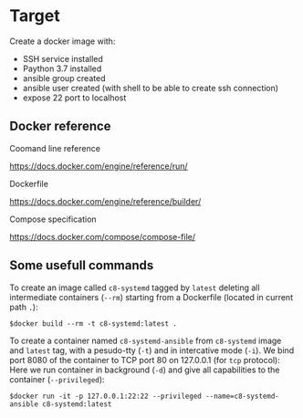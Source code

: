 # Target

Create a docker image with:
 
 - SSH service installed
 - Paython 3.7 installed
 - ansible group created
 - ansible user created (with shell to be able to create ssh connection)
 - expose 22 port to localhost

## Docker reference

Coomand line reference

https://docs.docker.com/engine/reference/run/

Dockerfile

https://docs.docker.com/engine/reference/builder/

Compose specification

https://docs.docker.com/compose/compose-file/

## Some usefull commands

To create an image called `c8-systemd` tagged by `latest` deleting all intermediate containers (`--rm`) starting from a Dockerfile (located in current path `.`):

`$docker build --rm -t c8-systemd:latest .`

To create a container named `c8-systemd-ansible` from `c8-systemd` image and `latest` tag, with a pesudo-tty (`-t`) and in intercative mode (`-i`). We bind port 8080 of the container to TCP port 80 on 127.0.0.1 (for `tcp` protocol):
Here we run container in background (`-d`) and give all capabilities to the container (`--privileged`):

`$docker run -it -p 127.0.0.1:22:22 --privileged --name=c8-systemd-ansible c8-systemd:latest`



